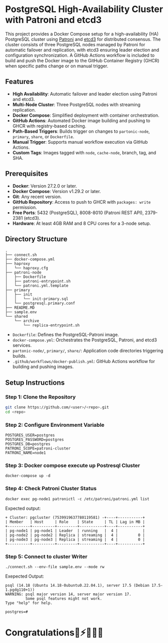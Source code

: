 # PostgreSQL High-Availability Cluster with Patroni and etcd3

This project provides a Docker Compose setup for a high-availability (HA) PostgreSQL cluster using [Patroni](https://patroni.readthedocs.io/) and [etcd3](https://etcd.io/) for distributed consensus. The cluster consists of three PostgreSQL nodes managed by Patroni for automatic failover and replication, with etcd3 ensuring leader election and configuration synchronization. A GitHub Actions workflow is included to build and push the Docker image to the GitHub Container Registry (GHCR) when specific paths change or on manual trigger.

## Features

- **High Availability**: Automatic failover and leader election using Patroni and etcd3.
- **Multi-Node Cluster**: Three PostgreSQL nodes with streaming replication.
- **Docker Compose**: Simplified deployment with container orchestration.
- **GitHub Actions**: Automated Docker image building and pushing to GHCR with registry-based caching.
- **Path-Based Triggers**: Builds trigger on changes to `partonic-node`, `primary`, `share`, or `Dockerfile`.
- **Manual Trigger**: Supports manual workflow execution via GitHub Actions.
- **Custom Tags**: Images tagged with `node`, `cache-node`, branch, tag, and SHA.

## Prerequisites

- **Docker**: Version 27.2.0 or later.
- **Docker Compose**: Version v1.29.2 or later.
- **Git**: Any recent version.
- **GitHub Repository**: Access to push to GHCR with `packages: write` permission.
- **Free Ports**: 5432 (PostgreSQL), 8008-8010 (Patroni REST API), 2379-2381 (etcd3).
- **Hardware**: At least 4GB RAM and 8 CPU cores for a 3-node setup.

## Directory Structure
```
.
├── connect.sh
├── docker-compose.yml
├── haproxy
│   └── haproxy.cfg
├── patroni-node
│   ├── Dockerfile
│   ├── patroni-entrypoint.sh
│   └── patroni.yml.template
├── primary
│   ├── init
│   │   └── init-primary.sql
│   └── postgresql.primary.conf
├── README.MD
├── sample.env
└── shared
    └── archive
        └── replica-entrypoint.sh
```

- `Dockerfile`: Defines the PostgreSQL-Patroni image.
- `docker-compose.yml`: Orchestrates the PostgreSQL, Patroni, and etcd3 services.
- `partonic-node/`, `primary/`, `share/`: Application code directories triggering builds.
- `.github/workflows/docker-publish.yml`: GitHub Actions workflow for building and pushing images.

## Setup Instructions

### Step 1: Clone the Repository

```bash
git clone https://github.com/<user>/<repo>.git
cd <repo>
```
### Step 2: Configure Environment Variable
```shell
POSTGRES_USER=postgres
POSTGRES_PASSWORD=postgres
POSTGRES_DB=postgres
PATRONI_SCOPE=patroni-cluster
PATRONI_NAME=node1
```
### Step 3: Docker compose execute up Postresql Cluster
```shell
docker-compose up -d
```
### Step 4: Check Patroni Cluster Status

```shell
docker exec pg-node1 patronictl -c /etc/patroni/patroni.yml list
```
Expected output:
```
+ Cluster: pgcluster (7539919637780119581) -+----+-----------+
| Member   | Host     | Role    | State     | TL | Lag in MB |
+----------+----------+---------+-----------+----+-----------+
| pg-node1 | pg-node1 | Leader  | running   |  4 |           |
| pg-node2 | pg-node2 | Replica | streaming |  4 |         0 |
| pg-node3 | pg-node3 | Replica | streaming |  4 |         0 |
+----------+----------+---------+-----------+----+-----------+
```
### Step 5: Connect to cluster Writer
```shell
./connect.sh --env-file sample.env --mode rw
```
Exepected Output:
```
psql (14.18 (Ubuntu 14.18-0ubuntu0.22.04.1), server 17.5 (Debian 17.5-1.pgdg110+1))
WARNING: psql major version 14, server major version 17.
         Some psql features might not work.
Type "help" for help.

postgres=#
```
# Congratulations🚀⚡🎊🎉🌟

